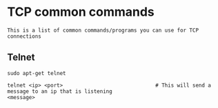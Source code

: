 # TCP common commands

    This is a list of common commands/programs you can use for TCP connections
    
## Telnet

    sudo apt-get telnet
    
    telnet <ip> <port>                              # This will send a message to an ip that is listening
    <message>